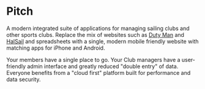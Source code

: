 Pitch
=====

A modern integrated suite of applications for managing sailing clubs and other sports clubs. Replace the 
mix of websites such as [Duty Man](https://dutyman.biz) and [HalSail](https://www.halsail.com/) and 
spreadsheets with a single, modern mobile friendly website with matching apps for iPhone and Android.

Your members have a single place to go. Your Club managers have a user-friendly admin interface and greatly 
reduced "double entry" of data. Everyone benefits from a "cloud first" platform built for
performance and data security.

